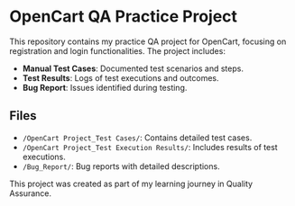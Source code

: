 # OpenCart QA Practice Project

This repository contains my practice QA project for OpenCart, focusing on registration and login functionalities. The project includes:

- **Manual Test Cases**: Documented test scenarios and steps.
- **Test Results**: Logs of test executions and outcomes.
- **Bug Report**: Issues identified during testing.

## Files
- `/OpenCart Project_Test Cases/`: Contains detailed test cases.
- `/OpenCart Project_Test Execution Results/`: Includes results of test executions.
- `/Bug_Report/`: Bug reports with detailed descriptions.

This project was created as part of my learning journey in Quality Assurance.  
